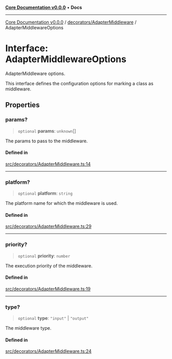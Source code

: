 [**Core Documentation v0.0.0**](../../../README.md) • **Docs**

***

[Core Documentation v0.0.0](../../../modules.md) / [decorators/AdapterMiddleware](../README.md) / AdapterMiddlewareOptions

# Interface: AdapterMiddlewareOptions

AdapterMiddleware options.

This interface defines the configuration options for marking a class as middleware.

## Properties

### params?

> `optional` **params**: `unknown`[]

The params to pass to the middleware.

#### Defined in

[src/decorators/AdapterMiddleware.ts:14](https://github.com/stonemjs/core/blob/65be5a9387baf469de681455799e33a2688aa3c9/src/decorators/AdapterMiddleware.ts#L14)

***

### platform?

> `optional` **platform**: `string`

The platform name for which the middleware is used.

#### Defined in

[src/decorators/AdapterMiddleware.ts:29](https://github.com/stonemjs/core/blob/65be5a9387baf469de681455799e33a2688aa3c9/src/decorators/AdapterMiddleware.ts#L29)

***

### priority?

> `optional` **priority**: `number`

The execution priority of the middleware.

#### Defined in

[src/decorators/AdapterMiddleware.ts:19](https://github.com/stonemjs/core/blob/65be5a9387baf469de681455799e33a2688aa3c9/src/decorators/AdapterMiddleware.ts#L19)

***

### type?

> `optional` **type**: `"input"` \| `"output"`

The middleware type.

#### Defined in

[src/decorators/AdapterMiddleware.ts:24](https://github.com/stonemjs/core/blob/65be5a9387baf469de681455799e33a2688aa3c9/src/decorators/AdapterMiddleware.ts#L24)
